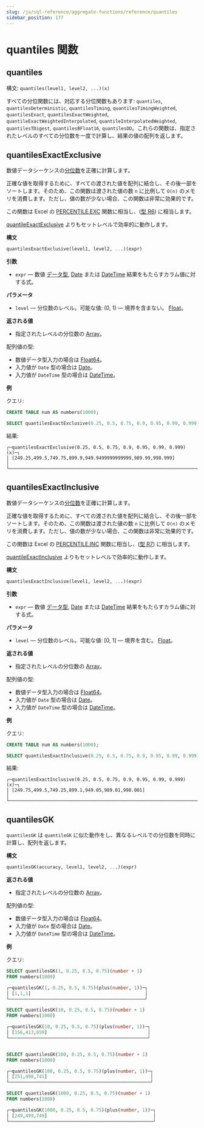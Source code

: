 ```yaml
---
slug: /ja/sql-reference/aggregate-functions/reference/quantiles
sidebar_position: 177
---
```


# quantiles 関数

## quantiles

構文: `quantiles(level1, level2, ...)(x)`

すべての分位関数には、対応する分位関数もあります: `quantiles`, `quantilesDeterministic`, `quantilesTiming`, `quantilesTimingWeighted`, `quantilesExact`, `quantilesExactWeighted`, `quantileExactWeightedInterpolated`, `quantileInterpolatedWeighted`, `quantilesTDigest`, `quantilesBFloat16`, `quantilesDD`。これらの関数は、指定されたレベルのすべての分位数を一度で計算し、結果の値の配列を返します。

## quantilesExactExclusive

数値データシーケンスの[分位数](https://en.wikipedia.org/wiki/Quantile)を正確に計算します。

正確な値を取得するために、すべての渡された値を配列に結合し、その後一部をソートします。そのため、この関数は渡された値の数 `n` に比例して `O(n)` のメモリを消費します。ただし、値の数が少ない場合、この関数は非常に効果的です。

この関数は Excel の [PERCENTILE.EXC](https://support.microsoft.com/en-us/office/percentile-exc-function-bbaa7204-e9e1-4010-85bf-c31dc5dce4ba) 関数に相当し、([型 R6](https://en.wikipedia.org/wiki/Quantile#Estimating_quantiles_from_a_sample)) に相当します。

[quantileExactExclusive](../../../sql-reference/aggregate-functions/reference/quantileexact.md#quantileexactexclusive) よりもセットレベルで効率的に動作します。

**構文**

``` sql
quantilesExactExclusive(level1, level2, ...)(expr)
```

**引数**

- `expr` — 数値 [データ型](../../../sql-reference/data-types/index.md#data_types), [Date](../../../sql-reference/data-types/date.md) または [DateTime](../../../sql-reference/data-types/datetime.md) 結果をもたらすカラム値に対する式。

**パラメータ**

- `level` — 分位数のレベル。可能な値: (0, 1) — 境界を含まない。 [Float](../../../sql-reference/data-types/float.md)。

**返される値**

- 指定されたレベルの分位数の [Array](../../../sql-reference/data-types/array.md)。

配列値の型:

- 数値データ型入力の場合は [Float64](../../../sql-reference/data-types/float.md)。
- 入力値が `Date` 型の場合は [Date](../../../sql-reference/data-types/date.md)。
- 入力値が `DateTime` 型の場合は [DateTime](../../../sql-reference/data-types/datetime.md)。

**例**

クエリ:

``` sql
CREATE TABLE num AS numbers(1000);

SELECT quantilesExactExclusive(0.25, 0.5, 0.75, 0.9, 0.95, 0.99, 0.999)(x) FROM (SELECT number AS x FROM num);
```

結果:

``` text
┌─quantilesExactExclusive(0.25, 0.5, 0.75, 0.9, 0.95, 0.99, 0.999)(x)─┐
│ [249.25,499.5,749.75,899.9,949.9499999999999,989.99,998.999]        │
└─────────────────────────────────────────────────────────────────────┘
```

## quantilesExactInclusive

数値データシーケンスの[分位数](https://en.wikipedia.org/wiki/Quantile)を正確に計算します。

正確な値を取得するために、すべての渡された値を配列に結合し、その後一部をソートします。そのため、この関数は渡された値の数 `n` に比例して `O(n)` のメモリを消費します。ただし、値の数が少ない場合、この関数は非常に効果的です。

この関数は Excel の [PERCENTILE.INC](https://support.microsoft.com/en-us/office/percentile-inc-function-680f9539-45eb-410b-9a5e-c1355e5fe2ed) 関数に相当し、([型 R7](https://en.wikipedia.org/wiki/Quantile#Estimating_quantiles_from_a_sample)) に相当します。

[quantileExactInclusive](../../../sql-reference/aggregate-functions/reference/quantileexact.md#quantileexactinclusive) よりもセットレベルで効率的に動作します。

**構文**

``` sql
quantilesExactInclusive(level1, level2, ...)(expr)
```

**引数**

- `expr` — 数値 [データ型](../../../sql-reference/data-types/index.md#data_types), [Date](../../../sql-reference/data-types/date.md) または [DateTime](../../../sql-reference/data-types/datetime.md) 結果をもたらすカラム値に対する式。

**パラメータ**

- `level` — 分位数のレベル。可能な値: [0, 1] — 境界を含む。 [Float](../../../sql-reference/data-types/float.md)。

**返される値**

- 指定されたレベルの分位数の [Array](../../../sql-reference/data-types/array.md)。

配列値の型:

- 数値データ型入力の場合は [Float64](../../../sql-reference/data-types/float.md)。
- 入力値が `Date` 型の場合は [Date](../../../sql-reference/data-types/date.md)。
- 入力値が `DateTime` 型の場合は [DateTime](../../../sql-reference/data-types/datetime.md)。

**例**

クエリ:

``` sql
CREATE TABLE num AS numbers(1000);

SELECT quantilesExactInclusive(0.25, 0.5, 0.75, 0.9, 0.95, 0.99, 0.999)(x) FROM (SELECT number AS x FROM num);
```

結果:

``` text
┌─quantilesExactInclusive(0.25, 0.5, 0.75, 0.9, 0.95, 0.99, 0.999)(x)─┐
│ [249.75,499.5,749.25,899.1,949.05,989.01,998.001]                   │
└─────────────────────────────────────────────────────────────────────┘
```

## quantilesGK

`quantilesGK` は `quantileGK` に似た動作をし、異なるレベルでの分位数を同時に計算し、配列を返します。

**構文**

``` sql
quantilesGK(accuracy, level1, level2, ...)(expr)
```

**返される値**

- 指定されたレベルの分位数の [Array](../../../sql-reference/data-types/array.md)。

配列値の型:

- 数値データ型入力の場合は [Float64](../../../sql-reference/data-types/float.md)。
- 入力値が `Date` 型の場合は [Date](../../../sql-reference/data-types/date.md)。
- 入力値が `DateTime` 型の場合は [DateTime](../../../sql-reference/data-types/datetime.md)。

**例**

クエリ:

``` sql
SELECT quantilesGK(1, 0.25, 0.5, 0.75)(number + 1)
FROM numbers(1000)

┌─quantilesGK(1, 0.25, 0.5, 0.75)(plus(number, 1))─┐
│ [1,1,1]                                          │
└──────────────────────────────────────────────────┘

SELECT quantilesGK(10, 0.25, 0.5, 0.75)(number + 1)
FROM numbers(1000)

┌─quantilesGK(10, 0.25, 0.5, 0.75)(plus(number, 1))─┐
│ [156,413,659]                                     │
└───────────────────────────────────────────────────┘


SELECT quantilesGK(100, 0.25, 0.5, 0.75)(number + 1)
FROM numbers(1000)

┌─quantilesGK(100, 0.25, 0.5, 0.75)(plus(number, 1))─┐
│ [251,498,741]                                      │
└────────────────────────────────────────────────────┘

SELECT quantilesGK(1000, 0.25, 0.5, 0.75)(number + 1)
FROM numbers(1000)

┌─quantilesGK(1000, 0.25, 0.5, 0.75)(plus(number, 1))─┐
│ [249,499,749]                                       │
└─────────────────────────────────────────────────────┘
```
